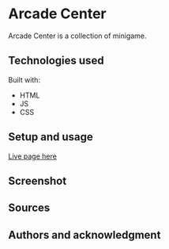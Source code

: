 # Arcade Center

Arcade Center is a collection of minigame.

## Technologies used

Built with:

- HTML
- JS
- CSS

## Setup and usage

[Live page here](https://bch-group-project-arcade-center.github.io/)

## Screenshot

## Sources

## Authors and acknowledgment
